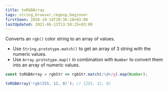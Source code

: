 ```yaml
---
title: toRGBArray
tags: string,browser,regexp,beginner
firstSeen: 2020-10-14T20:36:18+03:00
lastUpdated: 2021-06-13T13:50:25+03:00
---
```


Converts an `rgb()` color string to an array of values.

- Use `String.prototype.match()` to get an array of 3 string with the numeric values.
- Use `Array.prototype.map()` in combination with `Number` to convert them into an array of numeric values.

```js
const toRGBArray = rgbStr => rgbStr.match(/\d+/g).map(Number);
```

```js
toRGBArray('rgb(255, 12, 0)'); // [255, 12, 0]
```
